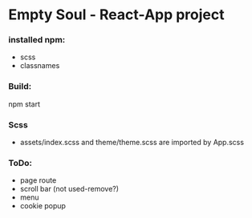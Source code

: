 # Empty Soul - React-App project

### installed npm:
- scss
- classnames

### Build:
npm start

### Scss
- assets/index.scss and theme/theme.scss are imported by App.scss

### ToDo:
- page route
- scroll bar (not used-remove?)
- menu
- cookie popup
